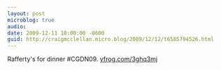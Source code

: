 ```yaml
---
layout: post
microblog: true
audio: 
date: 2009-12-11 18:00:00 -0600
guid: http://craigmcclellan.micro.blog/2009/12/12/t6585794526.html
---
```

Rafferty's for dinner #CGDN09.  [yfrog.com/3ghq3mj](http://yfrog.com/3ghq3mj)
